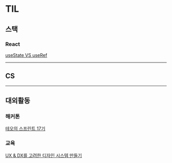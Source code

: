 # TIL



## 스택


### React
[useState VS useRef](https://velog.io/@yeomjung95/React-useState-VS-useRef)


---

## CS

---

## 대외활동



### 해커톤
[테오의 스프린트 17기](https://velog.io/@yeomjung95/%ED%85%8C%EC%98%A4%EC%9D%98-%EC%8A%A4%ED%94%84%EB%A6%B0%ED%8A%B8-17%EA%B8%B0-%ED%9B%84%EA%B8%B0#%EA%B3%84%EA%B8%B0)


### 교육
[UX & DX를 고려한 디자인 시스템 만들기](https://velog.io/@yeomjung95/UX-DX%EB%A5%BC-%EB%8B%A4-%EC%B1%99%EA%B8%B4-%EB%94%94%EC%9E%90%EC%9D%B8-%EC%8B%9C%EC%8A%A4%ED%85%9C-%EB%A7%8C%EB%93%A4%EA%B8%B0-%EA%B5%90%EC%9C%A1-%ED%9B%84%EA%B8%B0)
